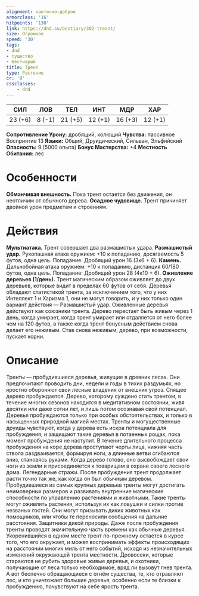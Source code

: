 ```yaml
---
alignment: хаотично-доброе
armorclass: '16'
hitpoints: '138'
link: https://dnd.su/bestiary/302-treant/
size: Огромное
speed: '30'
tags:
- dnd
- существо
- бестиарий
title: Трент
type: Растение
cr: '9'
cssclasses:
    - dnd
---
```



| СИЛ | ЛОВ | ТЕЛ | ИНТ | МДР | ХАР |
|---|---|---|---|---|---|
| 23 (+6) | 8 (-1) | 21 (+5) | 12 (+1) | 16 (+3) | 12 (+1) |
**Сопротивление Урону:** дробящий, колющий
**Чувства:** пассивное Восприятие 13
**Языки:** Общий, Друидический, Сильван, Эльфийский
**Опасность:** 9 (5000 опыта)
**Бонус Мастерства:** +4
**Местность Обитания:** лес


# Особенности
**Обманчивая внешность.** Пока трент остается без движения, он неотличим от обычного дерева.
**Осадное чудовище.** Трент причиняет двойной урон предметам и строениям.


# Действия
**Мультиатака.** Трент совершает два размашистых удара.
**Размашистый удар.** Рукопашная атака оружием: +10 к попаданию, досягаемость 5 футов, одна цель. Попадание: Дробящий урон 16 (3к6 + 6).
**Камень.** Дальнобойная атака оружием: +10 к попаданию, дистанция 60/180 футов, одна цель. Попадание: Дробящий урон 28 (4к10 + 6).
**Оживление деревьев (1/день).** Трент магическим образом оживляет до двух деревьев, которые видит в пределах 60 футов от себя. Деревья обладают статистикой трента, за исключением того, что у них Интеллект 1 и Харизма 1, они не могут говорить, и у них только один вариант действия — Размашистый удар. Оживленные деревья действуют как союзники трента. Дерево перестает быть живым через 1 день, когда умирает, когда трент умирает или отдаляется от него более чем на 120 футов, а также когда трент бонусным действием снова делает его неживым. Став снова неживым, дерево, при возможности, пускает корни.


# Описание
Тренты — пробудившиеся деревья, живущие в древних лесах. Они предпочитают проводить дни, недели и годы в тихих раздумьях, но яростно обороняют свои лесные владения от внешних угроз. Спящее дерево пробуждается. Дерево, которому суждено стать трентом, в течение многих сезонов находится в медитативном состоянии, живя десятки или даже сотни лет, и лишь потом осознавая свой потенциал. Деревья пробуждаются только при особых обстоятельствах, и только в насыщенных природной магией местах. Тренты и могущественные друиды чувствуют, когда у дерева есть искра потенциала для пробуждения, и защищают такие деревья в потаенных рощах, пока момент пробуждения не наступит. В течение длительного процесса пробуждения на коре дерева проступают черты лица, нижняя часть ствола раздваивается, формируя ноги, а длинные ветви сгибаются вниз, становясь руками. Когда дерево готово, оно высвобождает свои ноги из земли и присоединяется к товарищам в охране своего лесного дома. Легендарные стражи. После пробуждения трент продолжает расти точно так же, как когда он был обычным деревом. Пробудившиеся из самых крупных деревьев тренты могут достигать неимоверных размеров и развивать внутренние магические способности по управлению растениями и животными. Такие тренты могут оживлять растения, используя их как ловушки и силки против незваных гостей. Они могут призывать диких животных как помощников, или чтобы те переносили сообщения на дальние расстояния. Защитники дикой природы. Даже после пробуждения тренты проводят значительную часть времени как обычные деревья. Укоренившийся в одном месте трент по-прежнему остается в курсе того, что его окружает, и может воспринимать эффекты происходящих на расстоянии многих миль от него событий, исходя из незначительных изменений окружающей трента местности. Дровосеки, которые стараются не рубить здоровые живые деревья, и охотники, получающие от леса только необходимое, вряд ли вызовут гнев трента. А вот беспечно обращающиеся с огнём существа, те, кто отравляют лес, и кто уничтожает большие деревья, особенно если те близки к пробуждению, почувствуют на себе ярость трента.